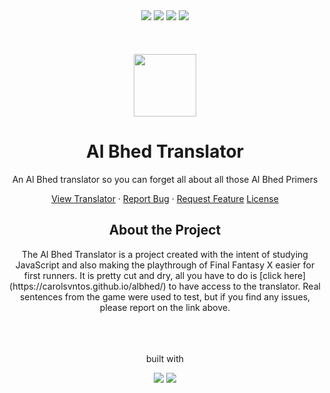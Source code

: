 <div align="center">
  <img src="https://img.shields.io/github/languages/code-size/carolsvntos/albhed">
  <img src="https://img.shields.io/website?url=https%3A%2F%2Fcarolsvntos.github.io%2Falbhed%2F">
  <img src="https://img.shields.io/github/stars/carolsvntos/albhed?style=social">
  <img src="https://img.shields.io/twitter/follow/carolsvntos?style=social">
  <br /><br /><br /><br />
</div>
<div align="center">
  <img src="https://carolsvntos.github.io/albhed/assets/img/rikku.png" width="100">
  <h1 align="center">Al Bhed Translator</h3>
  <p>An Al Bhed translator so you can forget all about all those Al Bhed Primers</p>
  <p>
    <a href="https://carolsvntos.github.io/albhed/">View Translator</a>
    ·
    <a href="https://github.com/carolsvntos/albhed/issues">Report Bug</a>
    ·
    <a href="https://github.com/carolsvntos/albhed/issues">Request Feature</a>
    <a href="">License</a>
  </p>
</div>
<div align="center">
  <h2>About the Project</h2>
</div>
<div align="center">
  The Al Bhed Translator is a project created with the intent of studying JavaScript and also making the playthrough of Final Fantasy X easier for first runners.
  It is pretty cut and dry, all you have to do is [click here](https://carolsvntos.github.io/albhed/) to have access to the translator.
  Real sentences from the game were used to test, but if you find any issues, please report on the link above.
  <br /><br /><br /><br />
</div>
<div align="center">
  <p>built with</p>
  <img src="https://img.shields.io/badge/JavaScript-F7DF1E?style=for-the-badge&logo=javascript&logoColor=black">
  <img src="https://img.shields.io/badge/CSS3-1572B6?style=for-the-badge&logo=css3&logoColor=white">
</div>
